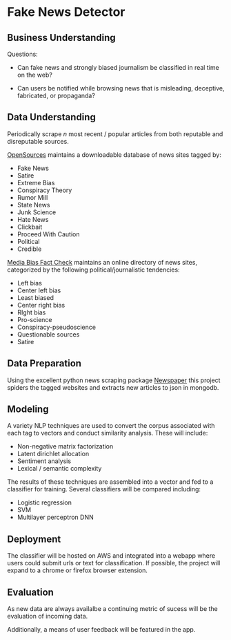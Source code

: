 Fake News Detector
==============

Business Understanding
----------------------

Questions:

-   Can fake news and strongly biased journalism be classified in real time on the web?

-   Can users be notified while browsing news that is misleading,
 deceptive, fabricated, or propaganda?

Data Understanding
------------------

Periodically scrape *n* most recent / popular articles from both reputable and disreputable sources. 



[OpenSources](http://www.opensources.co/) maintains a downloadable database of news sites tagged by: 

- Fake News 
- Satire 
- Extreme Bias 
- Conspiracy Theory 
- Rumor Mill 
- State News 
- Junk Science
- Hate News 
- Clickbait
- Proceed With Caution 
- Political
- Credible

[Media Bias Fact Check](https://mediabiasfactcheck.com/)  maintains an online directory of news sites, categorized by the following political/journalistic tendencies:

- Left bias
- Center left bias
- Least biased
- Center right bias
- RIght bias
- Pro-science
- Conspiracy-pseudoscience
- Questionable sources
- Satire


Data Preparation
----------------

Using the excellent python news scraping package [Newspaper](https://github.com/codelucas/newspaper) this project spiders the tagged websites and extracts new articles to json in mongodb.


Modeling
--------

A variety NLP techniques are used to convert the corpus associated with each tag to vectors and conduct similarity analysis. These will include:

- Non-negative matrix factorization
- Latent dirichlet allocation
- Sentiment analysis
- Lexical / semantic complexity 

The results of these techniques are assembled into a vector and fed to a classifier for training. Several classifiers will be compared including:

- Logistic regression
- SVM
- Multilayer perceptron DNN


Deployment
----------

The classifier will be hosted on AWS and integrated into a webapp where users could submit urls or text for classification. If possible, the project will expand to a chrome or firefox browser extension.


Evaluation
----------

As new data are always availalbe a continuing metric of sucess will be the evaluation of incoming data.

Additionally, a means of user feedback will be featured in the app.



